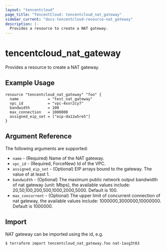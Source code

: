 ```yaml
---
layout: "tencentcloud"
page_title: "TencentCloud: tencentcloud_nat_gateway"
sidebar_current: "docs-tencentcloud-resource-nat_gateway"
description: |-
  Provides a resource to create a NAT gateway.
---
```


# tencentcloud_nat_gateway

Provides a resource to create a NAT gateway.

## Example Usage

```hcl
resource "tencentcloud_nat_gateway" "foo" {
  name             = "test_nat_gateway"
  vpc_id           = "vpc-4xxr2cy7"
  bandwidth        = 100
  max_connection   = 1000000
  assigned_eip_set = ["eip-da12w5re5"]
}
```

## Argument Reference

The following arguments are supported:

* `name` - (Required) Name of the NAT gateway.
* `vpc_id` - (Required, ForceNew) Id of the VPC.
* `assigned_eip_set` - (Optional) EIP arrays bound to the gateway. The value of at least 1.
* `bandwidth` - (Optional) The maximum public network output bandwidth of nat gateway (unit: Mbps), the available values include: 20,50,100,200,500,1000,2000,5000. Default is 100.
* `max_concurrent` - (Optional) The upper limit of concurrent connection of nat gateway, the available values include: 1000000,3000000,10000000. Default is 1000000.


## Import

NAT gateway can be imported using the id, e.g.

```
$ terraform import tencentcloud_nat_gateway.foo nat-1asg3t63
```

